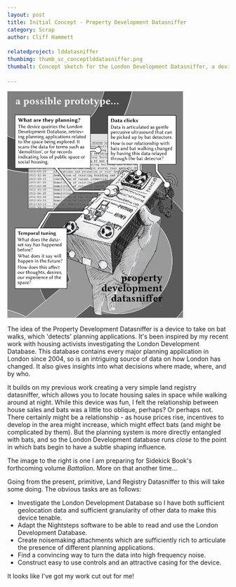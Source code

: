 ```yaml
---
layout: post
title: Initial Concept - Property Development Datasniffer
category: Scrap
author: Cliff Hammett

relatedproject: lddatasniffer
thumbimg: thumb_sc_conceptlddatasniffer.png
thumbalt: Concept sketch for the London Development Datasniffer, a device for 'detecting' planning applications

---
```


![Concept sketch for the London Development Datasniffer, a device for 'detecting' planning applications](/resources/img/scrap_conceptlddatasniffer.png)

The idea of the Property Development Datasniffer is a device to take on bat walks, which 'detects' planning applications. It's been inspired by my recent work with housing activists investigating the London Development Database. This database contains every major planning application in London since 2004, so is an intriguing source of data on how London has changed. It also gives insights into what decisions where made, where, and by who.

It builds on my previous work creating a very simple land registry datasniffer, which allows you to locate housing sales in space while walking around at night. While this device was fun, I felt the relationship between house sales and bats was a little too oblique, perhaps? Or perhaps not. There certainly might be a relationship - as house prices rise, incentives to develop in the area might increase, which might effect bats (and might be complicated by them). But the planning system is more directly entangled with bats, and so the London Development database runs *close* to the point in which bats begin to have a subtle shaping influence.

The image to the right is one I am preparing for Sidekick Book's forthcoming volume *Battalion*. More on that another time...

Going from the present, primitive, Land Registry Datasniffer to this will take some doing. The obvious tasks are as follows:

* Investigate the London Development Database so I have both sufficient geolocation data and sufficient granularity of other data to make this device tenable.
* Adapt the Nightsteps software to be able to read and use the London Development Database.
* Create noisemaking attachments which are sufficiently rich to articulate the presence of different planning applications.
* Find a convincing way to turn the data into high frequency noise.
* Construct easy to use controls and an attractive casing for the device.

It looks like I've got my work cut out for me!
